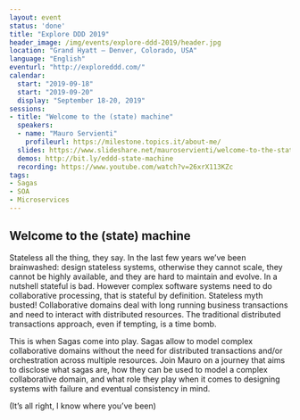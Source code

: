 ```yaml
---
layout: event
status: 'done'
title: "Explore DDD 2019"
header_image: /img/events/explore-ddd-2019/header.jpg
location: "Grand Hyatt – Denver, Colorado, USA"
language: "English"
eventurl: "http://exploreddd.com/"
calendar:
  start: "2019-09-18"
  start: "2019-09-20"
  display: "September 18-20, 2019"
sessions:
- title: "Welcome to the (state) machine"
  speakers:
  - name: "Mauro Servienti"
    profileurl: https://milestone.topics.it/about-me/
  slides: https://www.slideshare.net/mauroservienti/welcome-to-the-state-machine-exploreddd-2019
  demos: http://bit.ly/eddd-state-machine
  recording: https://www.youtube.com/watch?v=26xrX113KZc
tags:
- Sagas
- SOA
- Microservices
---
```


## Welcome to the (state) machine

Stateless all the thing, they say. In the last few years we’ve been brainwashed: design stateless systems, otherwise they cannot scale, they cannot be highly available, and they are hard to maintain and evolve. In a nutshell stateful is bad. However complex software systems need to do collaborative processing, that is stateful by definition. Stateless myth busted! Collaborative domains deal with long running business transactions and need to interact with distributed resources. The traditional distributed transactions approach, even if tempting, is a time bomb.

This is when Sagas come into play. Sagas allow to model complex collaborative domains without the need for distributed transactions and/or orchestration across multiple resources. Join Mauro on a journey that aims to disclose what sagas are, how they can be used to model a complex collaborative domain, and what role they play when it comes to designing systems with failure and eventual consistency in mind.

(It’s all right, I know where you’ve been)
